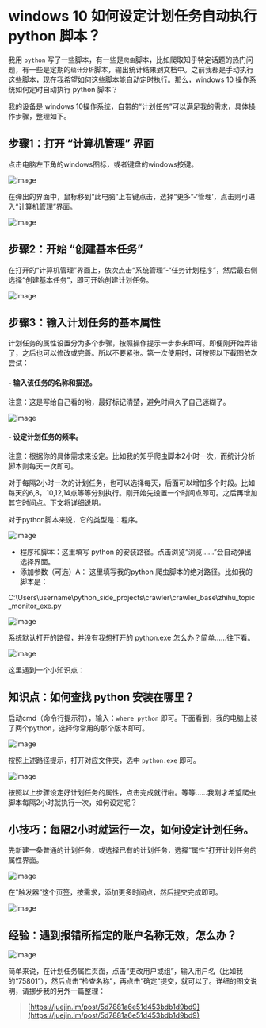 # windows 10 如何设定计划任务自动执行 python 脚本？

我用 `python` 写了一些脚本，有一些是`爬虫`脚本，比如爬取知乎特定话题的热门问题，有一些是定期的`统计分析`脚本，输出统计结果到文档中。之前我都是手动执行这些脚本，现在我希望如何这些脚本能自动定时执行。那么，windows 10 操作系统如何定时自动执行 python 脚本？

我的设备是 windows 10操作系统，自带的“计划任务”可以满足我的需求，具体操作步骤，整理如下。

## 步骤1：打开 “计算机管理” 界面

点击电脑左下角的windows图标，或者键盘的windows按键。

![image](https://user-images.githubusercontent.com/31027645/64669032-87ca3300-d492-11e9-8158-3be079f41812.png)

在弹出的界面中，鼠标移到“此电脑”上右键点击，选择“更多”-‘管理’，点击则可进入“计算机管理”界面。

![image](https://user-images.githubusercontent.com/31027645/64668693-1d64c300-d491-11e9-9ebd-062ce7f02dfe.png)

## 步骤2：开始 “创建基本任务”

在打开的“计算机管理”界面上，依次点击“系统管理”-“任务计划程序”，然后最右侧选择“创建基本任务”，即可开始创建计划任务。

![image](https://user-images.githubusercontent.com/31027645/64669112-d677cd00-d492-11e9-8583-c467922e3751.png)

## 步骤3：输入计划任务的基本属性

计划任务的属性设置分为多个步骤，按照操作提示一步步来即可。即便刚开始弄错了，之后也可以修改或完善。所以不要紧张。第一次使用时，可按照以下截图依次尝试：

#### - 输入该任务的名称和描述。

注意：这是写给自己看的哟，最好标记清楚，避免时间久了自己迷糊了。

![image](https://user-images.githubusercontent.com/31027645/64669135-ef807e00-d492-11e9-8ddd-2d99184ca6bf.png)

#### - 设定计划任务的频率。

注意：根据你的具体需求来设定。比如我的知乎爬虫脚本2小时一次，而统计分析脚本则每天一次即可。

对于每隔2小时一次的计划任务，也可以选择每天，后面可以增加多个时段。比如每天的6,8，10,12,14点等等分别执行。刚开始先设置一个时间点即可。之后再增加其它时间点。下文将详细说明。

对于python脚本来说，它的类型是：程序。

![image](https://user-images.githubusercontent.com/31027645/64669343-cd3b3000-d493-11e9-953f-37898b2e1504.png)

- 程序和脚本：这里填写 python 的安装路径。点击浏览“浏览……”会自动弹出选择界面。
- 添加参数（可选）A： 这里填写我的python 爬虫脚本的绝对路径。比如我的脚本是：

C:\Users\username\python_side_projects\crawler\crawler_base\zhihu_topic_monitor_exe.py

![image](https://user-images.githubusercontent.com/31027645/64669351-d62c0180-d493-11e9-91db-bef6b78fa27e.png)

系统默认打开的路径，并没有我想打开的 python.exe 怎么办？简单……往下看。

![image](https://user-images.githubusercontent.com/31027645/64669364-dd530f80-d493-11e9-93f6-b87287d4ae6d.png)

这里遇到一个小知识点：

## 知识点：如何查找 python 安装在哪里？

启动cmd（命令行提示符），输入：`where python` 即可。下面看到，我的电脑上装了两个python，选择你常用的那个版本即可。

![image](https://user-images.githubusercontent.com/31027645/64669371-e3e18700-d493-11e9-9d2f-81604f6e9218.png)

按照上述路径提示，打开对应文件夹，选中 `python.exe` 即可。

![image](https://user-images.githubusercontent.com/31027645/64669393-f6f45700-d493-11e9-88af-4bc3c29c6f18.png)

按照以上步骤设定好计划任务的属性，点击完成就行啦。等等……我刚才希望爬虫脚本每隔2小时就执行一次，如何设定呢？

## 小技巧：每隔2小时就运行一次，如何设定计划任务。

先新建一条普通的计划任务，或选择已有的计划任务，选择“属性”打开计划任务的属性界面。

![image](https://user-images.githubusercontent.com/31027645/64669421-17241600-d494-11e9-96ba-e1a2d70e22f3.png)

在“触发器”这个页签，按需求，添加更多时间点，然后提交完成即可。

![image](https://user-images.githubusercontent.com/31027645/64669443-2b681300-d494-11e9-96be-d39db509047a.png)

## 经验：遇到报错所指定的账户名称无效，怎么办？

![image](https://user-images.githubusercontent.com/31027645/64669499-5b171b00-d494-11e9-8637-af01eb818b99.png)

简单来说，在计划任务属性页面，点击“更改用户或组”，输入用户名（比如我的“75801”），然后点击“检查名称”，再点击“确定”提交，就可以了。详细的图文说明，请挪步我的另外一篇整理：

> [https://juejin.im/post/5d7881a6e51d453bdb1d9bd9](https://juejin.im/post/5d7881a6e51d453bdb1d9bd9)